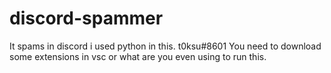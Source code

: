 # discord-spammer
It spams in discord i used python in this. t0ksu#8601
You need to download some extensions in vsc or what are you even using to run this.
